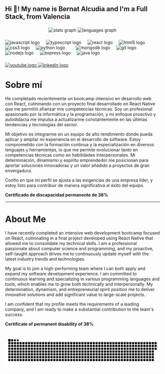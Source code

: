 <h2 align="left">Hi 👋! My name is Bernat Alcudia and I'm a Full Stack, from Valencia</h2>


###

<div align="center">
  <img src="https://github-readme-stats.vercel.app/api?username=bernatalcudia&hide_title=false&hide_rank=false&show_icons=true&include_all_commits=true&count_private=true&theme=dracula&locale=en&hide_border=false&cache_seconds=21600" height="150" alt="stats graph" />

  <img src="https://github-readme-stats.vercel.app/api/top-langs?username=bernatalcudia&locale=en&hide_title=false&layout=compact&card_width=320&langs_count=5&theme=dracula&hide_border=false&cache_seconds=1800" height="150" alt="languages graph" />
</div>

###

<div align="left">
  <img src="https://cdn.jsdelivr.net/gh/devicons/devicon/icons/javascript/javascript-original.svg" height="30" alt="javascript logo"  />
  <img width="12" />
  <img src="https://cdn.jsdelivr.net/gh/devicons/devicon/icons/typescript/typescript-original.svg" height="30" alt="typescript logo"  />
  <img width="12" />
  <img src="https://cdn.jsdelivr.net/gh/devicons/devicon/icons/react/react-original.svg" height="30" alt="react logo"  />
  <img width="12" />
  <img src="https://cdn.jsdelivr.net/gh/devicons/devicon/icons/html5/html5-original.svg" height="30" alt="html5 logo"  />
  <img width="12" />
  <img src="https://cdn.jsdelivr.net/gh/devicons/devicon/icons/css3/css3-original.svg" height="30" alt="css3 logo"  />
  <img width="12" />
  <img src="https://cdn.jsdelivr.net/gh/devicons/devicon/icons/python/python-original.svg" height="30" alt="python logo"  />
  <img width="12" />
  <img width="12" />
  <img src="https://cdn.jsdelivr.net/gh/devicons/devicon/icons/mongodb/mongodb-original.svg" height="30" alt="mongodb logo"  />
  <img width="12" />
  <img src="https://cdn.jsdelivr.net/gh/devicons/devicon/icons/git/git-original.svg" height="30" alt="git logo"  />
  <img width="12" />
  <img src="https://cdn.jsdelivr.net/gh/devicons/devicon/icons/nodejs/nodejs-original.svg" height="30" alt="nodejs logo"  />
  <img width="12" />
  <img src="https://cdn.jsdelivr.net/gh/devicons/devicon/icons/express/express-original.svg" height="30" alt="express logo"  />
  <img width="12" />
  <img src="https://cdn.jsdelivr.net/gh/devicons/devicon/icons/java/java-original.svg" height="30" alt="java logo"  />
</div>

###

<div align="left">
  <a href="https://youtu.be/gpnLKt58rOg?si=puXYmcZkaSuoB75L" target="_blank">
    <img src="https://img.shields.io/static/v1?message=Youtube&logo=youtube&label=&color=FF0000&logoColor=white&labelColor=&style=for-the-badge" height="35" alt="youtube logo" />
  </a>
 <a href="https://www.linkedin.com/in/bernatalcudiagrimaldos" target="_blank">
    <img src="https://img.shields.io/static/v1?message=LinkedIn&logo=linkedin&label=&color=0077B5&logoColor=white&labelColor=&style=for-the-badge" height="35" alt="linkedin logo" />
  </a></div>

###

# Sobre mí

He completado recientemente un bootcamp intensivo en desarrollo web con React, culminando con un proyecto final desarrollado en React Native que me permitió afianzar mis competencias técnicas. Soy un profesional apasionado por la informática y la programación, y mi enfoque proactivo y autodidacta me impulsa a actualizarme constantemente en las últimas tendencias y tecnologías del sector.

Mi objetivo es integrarme en un equipo de alto rendimiento donde pueda aplicar y ampliar mi experiencia en el desarrollo de software. Estoy comprometido con la formación continua y la especialización en diversos lenguajes y herramientas, lo que me permite evolucionar tanto en competencias técnicas como en habilidades interpersonales. Mi determinación, dinamismo y espíritu emprendedor me posicionan para aportar soluciones innovadoras y un valor añadido a proyectos de gran envergadura.

Confío en que mi perfil se ajusta a las exigencias de una empresa líder, y estoy listo para contribuir de manera significativa al éxito del equipo.

**Certificado de discapacidad permanente de 38%**


---

# About Me

I have recently completed an intensive web development bootcamp focused on React, culminating in a final project developed using React Native that allowed me to consolidate my technical skills. I am a professional passionate about computer science and programming, and my proactive, self-taught approach drives me to continuously update myself with the latest industry trends and technologies.

My goal is to join a high-performing team where I can both apply and expand my software development experience. I am committed to continuous learning and specializing in various programming languages and tools, which enables me to grow both technically and interpersonally. My determination, dynamism, and entrepreneurial spirit position me to deliver innovative solutions and add significant value to large-scale projects.

I am confident that my profile meets the requirements of a leading company, and I am ready to make a substantial contribution to the team's success.

**Certificate of permanent disability of 38%**


<br clear="both">

<picture>
  <source media="(prefers-color-scheme: dark)" srcset="https://raw.githubusercontent.com/bernatalcudia/bernatalcudia/output/github-snake-dark.svg" />
  <source media="(prefers-color-scheme: light)" srcset="https://raw.githubusercontent.com/bernatalcudia/bernatalcudia/output/github-snake.svg" />
  <img alt="github-snake" src="https://raw.githubusercontent.com/bernatalcudia/bernatalcudia/output/github-snake.svg" />
</picture>



###
